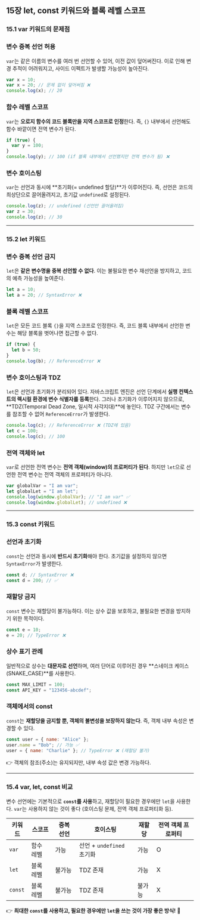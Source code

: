 ## 15장 let, const 키워드와 블록 레벨 스코프

### 15.1 var 키워드의 문제점

### 변수 중복 선언 허용

`var`는 같은 이름의 변수를 여러 번 선언할 수 있어, 이전 값이 덮어써진다.
이로 인해 변경 추적이 어려워지고, 사이드 이펙트가 발생할 가능성이 높아진다.

```jsx
var x = 10;
var x = 20; // 문제 없이 덮어써짐 ❌
console.log(x); // 20
```

### 함수 레벨 스코프

`var`는 **오로지 함수의 코드 블록만을 지역 스코프로 인정**한다.
즉, `{}` 내부에서 선언해도 함수 바깥이면 전역 변수가 된다.

```jsx
if (true) {
  var y = 100;
}
console.log(y); // 100 (if 블록 내부에서 선언했지만 전역 변수가 됨) ❌
```

### 변수 호이스팅

`var`는 선언과 동시에 **초기화(= undefined 할당)**가 이루어진다.
즉, 선언은 코드의 최상단으로 끌어올려지고, 초기값 `undefined`로 설정된다.

```jsx
console.log(z); // undefined (선언만 끌어올려짐)
var z = 30;
console.log(z); // 30
```

---

### 15.2 let 키워드

### 변수 중복 선언 금지

`let`은 **같은 변수명을 중복 선언할 수 없다**.
이는 불필요한 변수 재선언을 방지하고, 코드의 예측 가능성을 높여준다.

```jsx
let a = 10;
let a = 20; // SyntaxError ❌

```

### 블록 레벨 스코프

`let`은 모든 코드 블록 `{}`을 지역 스코프로 인정한다.
즉, 코드 블록 내부에서 선언한 변수는 해당 블록을 벗어나면 접근할 수 없다.

```jsx
if (true) {
  let b = 50;
}
console.log(b); // ReferenceError ❌
```

### 변수 호이스팅과 TDZ

`let`은 선언과 초기화가 분리되어 있다.
자바스크립트 엔진은 선언 단계에서 **실행 컨텍스트의 렉시컬 환경에 변수 식별자를 등록**한다.
그러나 초기화가 이루어지지 않으므로, **TDZ(Temporal Dead Zone, 일시적 사각지대)**에 놓인다.
TDZ 구간에서는 변수를 참조할 수 없어 `ReferenceError`가 발생한다.

```jsx
console.log(c); // ReferenceError ❌ (TDZ에 있음)
let c = 100;
console.log(c); // 100
```

### 전역 객체와 let

`var`로 선언한 전역 변수는 **전역 객체(window)의 프로퍼티가 된다**.
하지만 `let`으로 선언한 전역 변수는 전역 객체의 프로퍼티가 아니다.

```jsx
var globalVar = "I am var";
let globalLet = "I am let";
console.log(window.globalVar); // "I am var" ✅
console.log(window.globalLet); // undefined ❌
```

---

### 15.3 const 키워드

### 선언과 초기화

`const`는 선언과 동시에 **반드시 초기화**해야 한다.
초기값을 설정하지 않으면 `SyntaxError`가 발생한다.

```jsx
const d; // SyntaxError ❌
const d = 200; // ✅
```

### 재할당 금지

`const` 변수는 재할당이 불가능하다.
이는 상수 값을 보호하고, 불필요한 변경을 방지하기 위한 목적이다.

```jsx
const e = 10;
e = 20; // TypeError ❌
```

### 상수 표기 관례

일반적으로 상수는 **대문자로 선언**하며, 여러 단어로 이루어진 경우 **스네이크 케이스(SNAKE_CASE)**를 사용한다.

```jsx
const MAX_LIMIT = 100;
const API_KEY = "123456-abcdef";
```

### 객체에서의 const

`const`는 **재할당을 금지할 뿐, 객체의 불변성을 보장하지 않는다**.
즉, 객체 내부 속성은 변경할 수 있다.

```jsx
const user = { name: "Alice" };
user.name = "Bob"; // 가능 ✅
user = { name: "Charlie" }; // TypeError ❌ (재할당 불가)
```

👉 객체의 참조(주소)는 유지되지만, 내부 속성 값은 변경 가능하다.

---

### 15.4 var, let, const 비교

변수 선언에는 기본적으로 **`const`를 사용**하고,
재할당이 필요한 경우에만 `let`을 사용한다.
`var`는 사용하지 않는 것이 좋다 (호이스팅 문제, 전역 객체 프로퍼티화 등).

| 키워드  | 스코프    | 중복 선언 | 호이스팅                  | 재할당 | 전역 객체 프로퍼티 |
| ------- | --------- | --------- | ------------------------- | ------ | ------------------ |
| `var`   | 함수 레벨 | 가능      | 선언 + `undefined` 초기화 | 가능   | O                  |
| `let`   | 블록 레벨 | 불가능    | TDZ 존재                  | 가능   | X                  |
| `const` | 블록 레벨 | 불가능    | TDZ 존재                  | 불가능 | X                  |

👉 **최대한 `const`를 사용하고, 필요한 경우에만 `let`을 쓰는 것이 가장 좋은 방식!** 🚀
